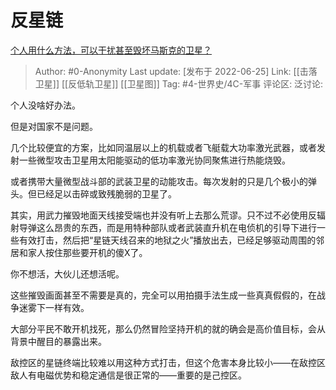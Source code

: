 # 反星链
[个人用什么方法，可以干扰甚至毁坏马斯克的卫星？](https://www.zhihu.com/question/529710431/answer/2543763094)

> Author: #0-Anonymity
> Last update: [发布于 2022-06-25]
> Link: [[击落卫星]] [[反低轨卫星]] [[卫星图]]
> Tag: #4-世界史/4C-军事
> 评论区:
> 泛讨论:

个人没啥好办法。

但是对国家不是问题。

几个比较便宜的方案，比如同温层以上的机载或者飞艇载大功率激光武器，或者发射一些微型攻击卫星用太阳能驱动的低功率激光协同聚焦进行热能烧毁。

或者携带大量微型战斗部的武装卫星的动能攻击。每次发射的只是几个极小的弹头。但已经足以击碎或致残脆弱的卫星了。

其实，用武力摧毁地面天线接受端也并没有听上去那么荒谬。只不过不必使用反辐射导弹这么昂贵的东西，而是用特种部队或者武装直升机在电侦机的引导下进行一些有效打击，然后把“星链天线召来的地狱之火”播放出去，已经足够驱动周围的邻居和家人按住那些要开机的傻X了。

你不想活，大伙儿还想活呢。

这些摧毁画面甚至不需要是真的，完全可以用拍摄手法生成一些真真假假的，在战争迷雾下一样有效。

大部分平民不敢开机找死，那么仍然冒险坚持开机的就的确会是高价值目标，会从背景中醒目的暴露出来。

敌控区的星链终端比较难以用这种方式打击，但这个危害本身比较小——在敌控区敌人有电磁优势和稳定通信是很正常的——重要的是己控区。

